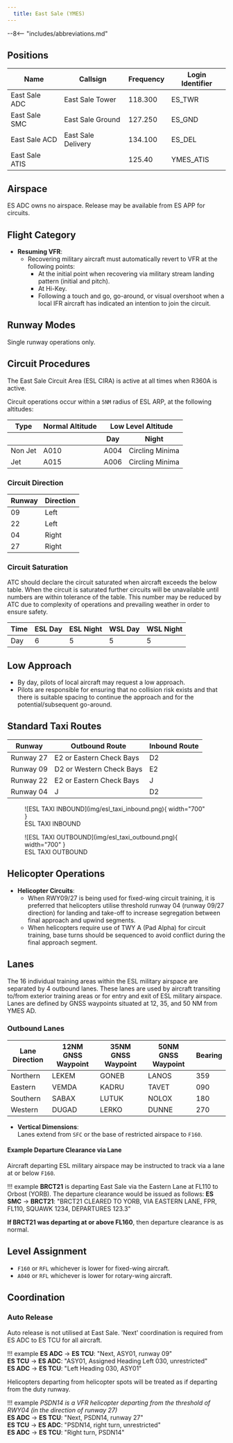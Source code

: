 ```yaml
---
  title: East Sale (YMES)
---
```


--8<-- "includes/abbreviations.md"

## Positions

| Name               | Callsign           | Frequency        | Login Identifier             |
| ------------------ | --------------     | ---------------- | -----------------------------|
| East Sale ADC      | East Sale Tower    | 118.300          | ES_TWR                       |
| East Sale SMC      | East Sale Ground   | 127.250          | ES_GND                       |
| East Sale ACD      | East Sale Delivery | 134.100          | ES_DEL                       |
| East Sale ATIS     |                    | 125.40           | YMES_ATIS                    |

## Airspace
ES ADC owns no airspace. Release may be available from ES APP for circuits.

## Flight Category
- **Resuming VFR**:
  - Recovering military aircraft must automatically revert to VFR at the following points:
    - At the initial point when recovering via military stream landing pattern (initial and pitch).
    - At Hi-Key.
    - Following a touch and go, go-around, or visual overshoot when a local IFR aircraft has indicated an intention to join the circuit.

## Runway Modes
Single runway operations only.

## Circuit Procedures

The East Sale Circuit Area (ESL CIRA) is active at all times when R360A is active.

Circuit operations occur within a `5NM` radius of ESL ARP, at the following altitudes:

<table>
  <thead>
    <tr>
      <th>Type</th>
      <th>Normal Altitude</th>
      <th colspan="2">Low Level Altitude</th>
    </tr>
    <tr>
      <th></th>
      <th></th>
      <th>Day</th>
      <th>Night</th>
    </tr>
  </thead>
  <tbody>
    <tr>
      <td>Non Jet</td>
      <td>A010</td>
      <td>A004</td>
      <td>Circling Minima</td>
    </tr>
    <tr>
      <td>Jet</td>
      <td>A015</td>
      <td>A006</td>
      <td>Circling Minima</td>
    </tr>
  </tbody>
</table>

### Circuit Direction
| Runway | Direction |
| ------ | ----------|
| 09     | Left      |
| 22     | Left      |
| 04     | Right     |
| 27     | Right     |

### Circuit Saturation
ATC should declare the circuit saturated when aircraft exceeds the below table.
When the circuit is saturated further circuits will be unavailable until numbers are within tolerance of the table.
This number may be reduced by ATC due to complexity of operations and prevailing weather in order to ensure safety.

| Time   | ESL Day | ESL Night | WSL Day | WSL Night |
| ------ | ------- | --------- | ------- | --------- |
| Day    | 6       | 5         | 5       | 5         |

## Low Approach
- By day, pilots of local aircraft may request a low approach.
- Pilots are responsible for ensuring that no collision risk exists and that there is suitable spacing to continue the approach and for the potential/subsequent go-around.

## Standard Taxi Routes
| Runway     | Outbound Route                   | Inbound Route                   |
| ---------- | -------------------------------- | --------------------------------|
| Runway 27  | E2 or Eastern Check Bays         | D2                              |
| Runway 09  | D2 or Western Check Bays         | E2                              |
| Runway 22  | E2 or Eastern Check Bays         | J                               |
| Runway 04  | J                                | D2                              |

<figure markdown>
![ESL TAXI INBOUND](img/esl_taxi_inbound.png){ width="700" }
<figcaption>ESL TAXI INBOUND</figcaption>
</figure>

<figure markdown>
![ESL TAXI OUTBOUND](img/esl_taxi_outbound.png){ width="700" }
<figcaption>ESL TAXI OUTBOUND</figcaption>
</figure>

## Helicopter Operations
- **Helicopter Circuits**:  
  - When RWY09/27 is being used for fixed-wing circuit training, it is preferred that helicopters utilise threshold runway 04 (runway 09/27 direction) for landing and take-off to increase segregation between final approach and upwind segments.
  - When helicopters require use of TWY A (Pad Alpha) for circuit training, base turns should be sequenced to avoid conflict during the final approach segment.

## Lanes
The 16 individual training areas within the ESL military airspace are separated by 4 outbound lanes.
These lanes are used by aircraft transiting to/from exterior training areas or for entry and exit of ESL military airspace.
Lanes are defined by GNSS waypoints situated at 12, 35, and 50 NM from YMES AD.

### Outbound Lanes

| Lane Direction | 12NM GNSS Waypoint | 35NM GNSS Waypoint | 50NM GNSS Waypoint | Bearing |
| -------------- | ------------------ | ------------------ | ------------------ | ------- |
| Northern       | LEKEM              | GONEB              | LANOS              | 359     |
| Eastern        | VEMDA              | KADRU              | TAVET              | 090     |
| Southern       | SABAX              | LUTUK              | NOLOX              | 180     |
| Western        | DUGAD              | LERKO              | DUNNE              | 270     |

- **Vertical Dimensions**:  
  Lanes extend from `SFC` or the base of restricted airspace to `F160`.

#### Example Departure Clearance via Lane

Aircraft departing ESL military airspace may be instructed to track via a lane at or below `F160`.

!!! example
    **BRCT21** is departing East Sale via the Eastern Lane at FL110 to Orbost (YORB). The departure clearance would be issued as follows:
    **ES SMC** -> **BRCT21**: "BRCT21 CLEARED TO YORB, VIA EASTERN LANE, FPR, FL110, SQUAWK 1234, DEPARTURES 123.3"

**If BRCT21 was departing at or above FL160**, then departure clearance is as normal.

## Level Assignment
- `F160` or `RFL` whichever is lower for fixed-wing aircraft.
- `A040` or `RFL` whichever is lower for rotary-wing aircraft.

## Coordination

### Auto Release
Auto release is not utilised at East Sale. 'Next' coordination is required from ES ADC to ES TCU for all aircraft.

!!! example
    <span class="hotline">**ES ADC** -> **ES TCU**</span>: "Next, ASY01, runway 09"  
    <span class="hotline">**ES TCU** -> **ES ADC**</span>: "ASY01, Assigned Heading Left 030, unrestricted"  
    <span class="hotline">**ES ADC** -> **ES TCU**</span>: "Left Heading 030, ASY01" 

Helicopters departing from helicopter spots will be treated as if departing from the duty runway.

!!! example
    *PSDN14 is a VFR helicopter departing from the threshold of RWY04 (in the direction of runway 27)*  
    <span class="hotline">**ES ADC** -> **ES TCU**</span>: "Next, PSDN14, runway 27"  
    <span class="hotline">**ES TCU** -> **ES ADC**</span>: "PSDN14, right turn, unrestricted"  
    <span class="hotline">**ES ADC** -> **ES TCU**</span>: "Right turn, PSDN14" 
